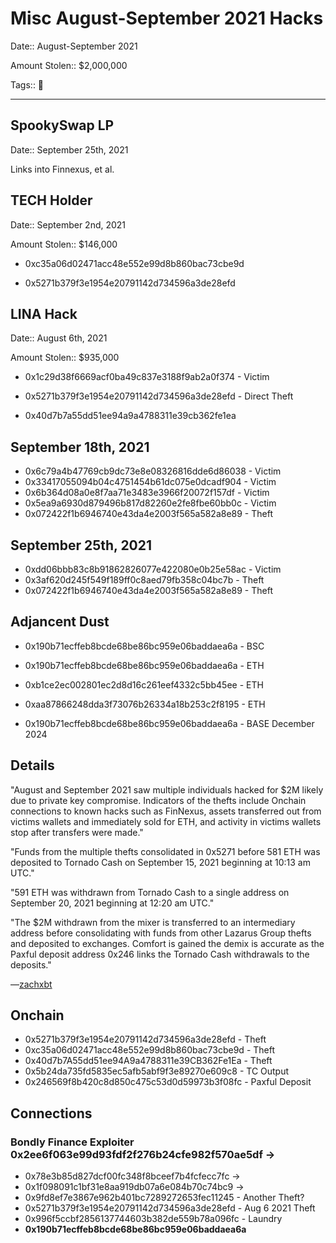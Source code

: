 # Misc August-September 2021 Hacks

Date:: August-September 2021

Amount Stolen:: $2,000,000

Tags:: 🔑

---


## SpookySwap LP

Date:: September 25th, 2021

Links into Finnexus, et al.



## TECH Holder

Date:: September 2nd, 2021

Amount Stolen:: $146,000

- 0xc35a06d02471acc48e552e99d8b860bac73cbe9d

- 0x5271b379f3e1954e20791142d734596a3de28efd



## LINA Hack

Date:: August 6th, 2021

Amount Stolen:: $935,000

- 0x1c29d38f6669acf0ba49c837e3188f9ab2a0f374 - Victim

- 0x5271b379f3e1954e20791142d734596a3de28efd - Direct Theft

- 0x40d7b7a55dd51ee94a9a4788311e39cb362fe1ea



## September 18th, 2021
- 0x6c79a4b47769cb9dc73e8e08326816dde6d86038 - Victim
- 0x33417055094b04c4751454b61dc075e0dcadf904 - Victim
- 0x6b364d08a0e8f7aa71e3483e3966f20072f157df - Victim
- 0x5ea9a6930d879496b817d82260e2fe8fbe60bb0c - Victim
- 0x072422f1b6946740e43da4e2003f565a582a8e89 - Theft


## September 25th, 2021
- 0xdd06bbb83c8b91862826077e422080e0b25e58ac - Victim
- 0x3af620d245f549f189ff0c8aed79fb358c04bc7b - Theft
- 0x072422f1b6946740e43da4e2003f565a582a8e89 - Theft



## Adjancent Dust

- 0x190b71ecffeb8bcde68be86bc959e06baddaea6a - BSC

- 0x190b71ecffeb8bcde68be86bc959e06baddaea6a - ETH
- 0xb1ce2ec002801ec2d8d16c261eef4332c5bb45ee - ETH
- 0xaa87866248dda3f73076b26334a18b253c2f8195 - ETH
- 0x190b71ecffeb8bcde68be86bc959e06baddaea6a - BASE December 2024



## Details

"August and September 2021 saw multiple individuals hacked for $2M likely due to private key compromise. Indicators of the thefts include Onchain connections to known hacks such as FinNexus, assets transferred out from victims wallets and immediately sold for ETH, and activity in victims wallets stop after transfers were made."

"Funds from the multiple thefts consolidated in 0x5271 before 581 ETH was deposited to Tornado Cash on September 15, 2021 beginning at 10:13 am UTC."

"591 ETH was withdrawn from Tornado Cash to a single address on September 20, 2021 beginning at 12:20 am UTC."

"The $2M withdrawn from the mixer is transferred to an intermediary address before consolidating with funds from other Lazarus Group thefts and deposited to exchanges. Comfort is gained the demix is accurate as the Paxful deposit address 0x246 links the Tornado Cash withdrawals to the deposits."

—[zachxbt](https://zachxbt.mirror.xyz/B0-UJtxN41cJhpPtKv0v2LZ8u-0PwZ4ecMPEdX4l8vE)


## Onchain
- 0x5271b379f3e1954e20791142d734596a3de28efd - Theft
- 0xc35a06d02471acc48e552e99d8b860bac73cbe9d - Theft
- 0x40d7b7A55dd51ee94A9a4788311e39CB362Fe1Ea - Theft
- 0x5b24da735fd5835ec5afb5abf9f3e89270e609c8 - TC Output
- 0x246569f8b420c8d850c475c53d0d59973b3f08fc - Paxful Deposit



## Connections


### Bondly Finance Exploiter 0x2ee6f063e99d93fdf2f276b24cfe982f570ae5df ->

- 0x78e3b85d827dcf00fc348f8bceef7b4fcfecc7fc ->
- 0x1f098091c1bf31e8aa919db07a6e084b70c74bc9 ->
- 0x9fd8ef7e3867e962b401bc7289272653fec11245 - Another Theft?
- 0x5271b379f3e1954e20791142d734596a3de28efd - Aug 6 2021 Theft
- 0x996f5ccbf2856137744603b382de559b78a096fc - Laundry
- **0x190b71ecffeb8bcde68be86bc959e06baddaea6a**


